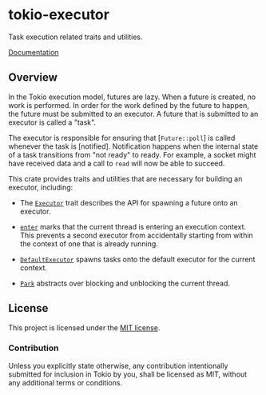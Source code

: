 # tokio-executor

Task execution related traits and utilities.

[Documentation](https://docs.rs/tokio-executor/0.1.6/tokio_executor)

## Overview

In the Tokio execution model, futures are lazy. When a future is created, no
work is performed. In order for the work defined by the future to happen, the
future must be submitted to an executor. A future that is submitted to an
executor is called a "task".

The executor is responsible for ensuring that [`Future::poll`] is called
whenever the task is [notified]. Notification happens when the internal state of
a task transitions from "not ready" to ready. For example, a socket might have
received data and a call to `read` will now be able to succeed.

This crate provides traits and utilities that are necessary for building an
executor, including:

* The [`Executor`] trait describes the API for spawning a future onto an
  executor.

* [`enter`] marks that the current thread is entering an execution
  context. This prevents a second executor from accidentally starting from
  within the context of one that is already running.

* [`DefaultExecutor`] spawns tasks onto the default executor for the current
  context.

* [`Park`] abstracts over blocking and unblocking the current thread.

[`Executor`]: https://docs.rs/tokio-executor/0.1.6/tokio_executor/trait.Executor.html
[`enter`]: https://docs.rs/tokio-executor/0.1.6/tokio_executor/fn.enter.html
[`DefaultExecutor`]: https://docs.rs/tokio-executor/0.1.6/tokio_executor/struct.DefaultExecutor.html
[`Park`]: https://docs.rs/tokio-executor/0.1.6/tokio_executor/park/trait.Park.html

## License

This project is licensed under the [MIT license](LICENSE).

### Contribution

Unless you explicitly state otherwise, any contribution intentionally submitted
for inclusion in Tokio by you, shall be licensed as MIT, without any additional
terms or conditions.
